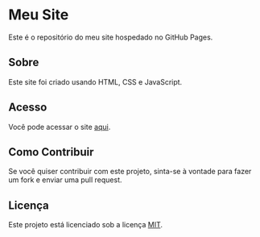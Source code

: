 # Meu Site

Este é o repositório do meu site hospedado no GitHub Pages.

## Sobre

Este site foi criado usando HTML, CSS e JavaScript.

## Acesso

Você pode acessar o site [aqui](https://leanfps777.github.io/Teste2).

## Como Contribuir

Se você quiser contribuir com este projeto, sinta-se à vontade para fazer um fork e enviar uma pull request.

## Licença

Este projeto está licenciado sob a licença [MIT](LICENSE).
